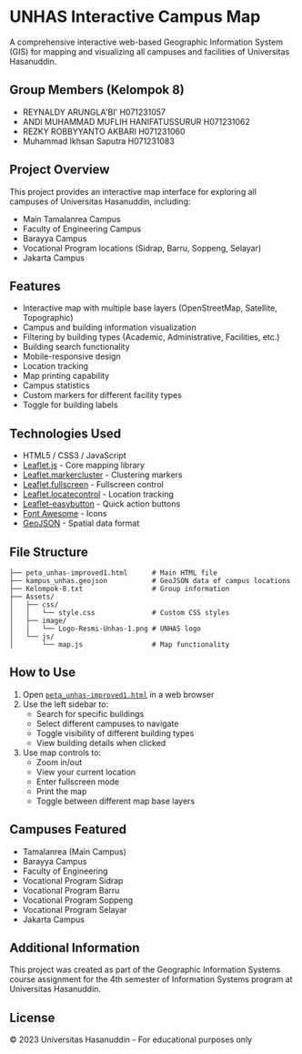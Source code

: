 # UNHAS Interactive Campus Map

A comprehensive interactive web-based Geographic Information System (GIS) for mapping and visualizing all campuses and facilities of Universitas Hasanuddin.

## Group Members (Kelompok 8)

- REYNALDY ARUNGLA'BI' H071231057
- ANDI MUHAMMAD MUFLIH HANIFATUSSURUR H071231062
- REZKY ROBBYYANTO AKBARI H071231060
- Muhammad Ikhsan Saputra H071231083

## Project Overview

This project provides an interactive map interface for exploring all campuses of Universitas Hasanuddin, including:

- Main Tamalanrea Campus
- Faculty of Engineering Campus
- Barayya Campus
- Vocational Program locations (Sidrap, Barru, Soppeng, Selayar)
- Jakarta Campus

## Features

- Interactive map with multiple base layers (OpenStreetMap, Satellite, Topographic)
- Campus and building information visualization
- Filtering by building types (Academic, Administrative, Facilities, etc.)
- Building search functionality
- Mobile-responsive design
- Location tracking
- Map printing capability
- Campus statistics
- Custom markers for different facility types
- Toggle for building labels

## Technologies Used

- HTML5 / CSS3 / JavaScript
- [Leaflet.js](https://leafletjs.com/) - Core mapping library
- [Leaflet.markercluster](https://github.com/Leaflet/Leaflet.markercluster) - Clustering markers
- [Leaflet.fullscreen](https://github.com/Leaflet/Leaflet.fullscreen) - Fullscreen control
- [Leaflet.locatecontrol](https://github.com/domoritz/leaflet-locatecontrol) - Location tracking
- [Leaflet-easybutton](https://github.com/CliffCloud/Leaflet.EasyButton) - Quick action buttons
- [Font Awesome](https://fontawesome.com/) - Icons
- [GeoJSON](https://geojson.org/) - Spatial data format

## File Structure

```
├── peta_unhas-improved1.html      # Main HTML file
├── kampus_unhas.geojson           # GeoJSON data of campus locations
├── Kelompok-8.txt                 # Group information
├── Assets/
│   ├── css/
│   │   └── style.css              # Custom CSS styles
│   ├── image/
│   │   └── Logo-Resmi-Unhas-1.png # UNHAS logo
│   └── js/
│       └── map.js                 # Map functionality
```

## How to Use

1. Open [`peta_unhas-improved1.html`](peta_unhas-improved1.html) in a web browser
2. Use the left sidebar to:
   - Search for specific buildings
   - Select different campuses to navigate
   - Toggle visibility of different building types
   - View building details when clicked
3. Use map controls to:
   - Zoom in/out
   - View your current location
   - Enter fullscreen mode
   - Print the map
   - Toggle between different map base layers

## Campuses Featured

- Tamalanrea (Main Campus)
- Barayya Campus
- Faculty of Engineering
- Vocational Program Sidrap
- Vocational Program Barru
- Vocational Program Soppeng
- Vocational Program Selayar
- Jakarta Campus

## Additional Information

This project was created as part of the Geographic Information Systems course assignment for the 4th semester of Information Systems program at Universitas Hasanuddin.

## License

© 2023 Universitas Hasanuddin - For educational purposes only
